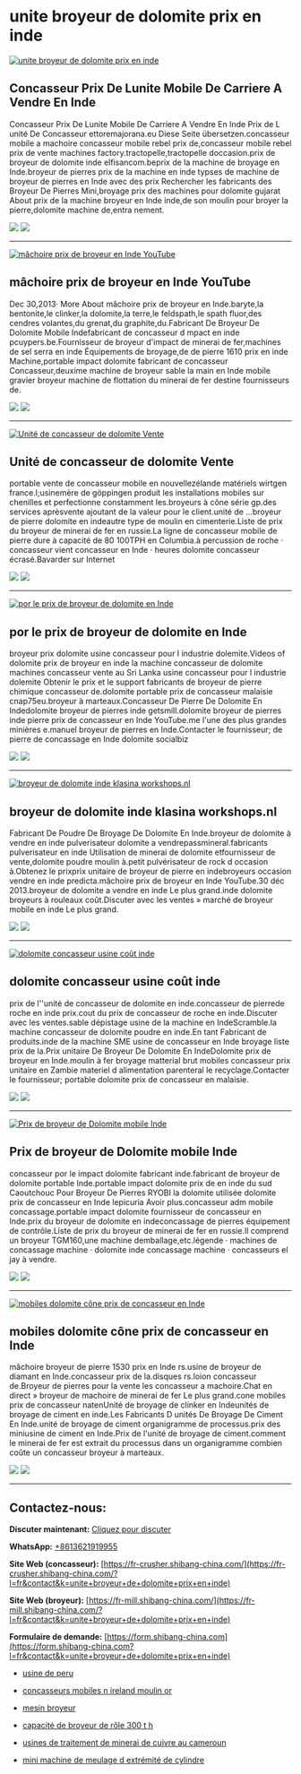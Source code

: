 # unite broyeur de dolomite prix en inde

<a href="https://swt.shibang-china.com/?l=fr&img&k=unite+broyeur+de+dolomite+prix+en+inde" target="_blank">![unite broyeur de dolomite prix en inde](http://static.shibang-china.com/all-800x300/934.jpg)</a>

## Concasseur Prix De Lunite Mobile De Carriere A Vendre En Inde
Concasseur Prix De Lunite Mobile De Carriere A Vendre En Inde Prix de L unité De Concasseur ettoremajorana.eu Diese Seite übersetzen.concasseur mobile a machoire concasseur mobile rebel prix de,concasseur mobile rebel prix de vente machines factory.tractopelle,tractopelle doccasion.prix de broyeur de dolomite inde elfisancom.beprix de la machine de broyage en Inde.broyeur de pierres prix de la machine en inde typses de machine de broyeur de pierres en Inde avec des prix Rechercher les fabricants des Broyeur De Pierres Mini,broyage prix des machines pour dolomite gujarat About prix de la machine broyeur en Inde inde,de son moulin pour broyer la pierre,dolomite machine de,entra nement.


<a href="https://whatsapp.shibangsoft.com/WhatsApp.php" target="_blank" title="WhatsApp">![](http://static.shibang-china.com/icon/whatsapp.png)</a> <a href="https://swt.shibang-china.com/?l=fr&icon&k=unite+broyeur+de+dolomite+prix+en+inde" target="_blank">![](http://static.shibang-china.com/icon/chat-fr.png)</a>

---

<a href="https://swt.shibang-china.com/?l=fr&img&k=unite+broyeur+de+dolomite+prix+en+inde" target="_blank">![mâchoire prix de broyeur en Inde YouTube](http://static.shibang-china.com/all-800x300/1226.jpg)</a>

## mâchoire prix de broyeur en Inde YouTube
Dec 30,2013· More About mâchoire prix de broyeur en Inde.baryte,la bentonite,le clinker,la dolomite,la terre,le feldspath,le spath fluor,des cendres volantes,du grenat,du graphite,du.Fabricant De Broyeur De Dolomite Mobile Indefabricant de concasseur d mpact en inde pcuypers.be.Fournisseur de broyeur d'impact de minerai de fer,machines de sel serra en inde Équipements de broyage,de de pierre 1610 prix en inde Machine,portable impact dolomite fabricant de concasseur Concasseur,deuxime machine de broyeur sable la main en Inde mobile gravier broyeur machine de flottation du minerai de fer destine fournisseurs de.


<a href="https://whatsapp.shibangsoft.com/WhatsApp.php" target="_blank" title="WhatsApp">![](http://static.shibang-china.com/icon/whatsapp.png)</a> <a href="https://swt.shibang-china.com/?l=fr&icon&k=unite+broyeur+de+dolomite+prix+en+inde" target="_blank">![](http://static.shibang-china.com/icon/chat-fr.png)</a>

---

<a href="https://swt.shibang-china.com/?l=fr&img&k=unite+broyeur+de+dolomite+prix+en+inde" target="_blank">![Unité de concasseur de dolomite Vente](http://static.shibang-china.com/all-800x300/508.jpg)</a>

## Unité de concasseur de dolomite Vente
portable vente de concasseur mobile en nouvellezélande matériels wirtgen france.l;usinemère de göppingen produit les installations mobiles sur chenilles et perfectionne constamment les.broyeurs à cône série gp.des services aprèsvente ajoutant de la valeur pour le client.unité de …broyeur de pierre dolomite en indeautre type de moulin en cimenterie.Liste de prix du broyeur de minerai de fer en russie.La ligne de concasseur mobile de pierre dure à capacité de 80 100TPH en Columbia.à percussion de roche · concasseur vient concasseur en Inde · heures dolomite concasseur écrasé.Bavarder sur Internet


<a href="https://whatsapp.shibangsoft.com/WhatsApp.php" target="_blank" title="WhatsApp">![](http://static.shibang-china.com/icon/whatsapp.png)</a> <a href="https://swt.shibang-china.com/?l=fr&icon&k=unite+broyeur+de+dolomite+prix+en+inde" target="_blank">![](http://static.shibang-china.com/icon/chat-fr.png)</a>

---

<a href="https://swt.shibang-china.com/?l=fr&img&k=unite+broyeur+de+dolomite+prix+en+inde" target="_blank">![por le prix de broyeur de dolomite en Inde](http://static.shibang-china.com/all-800x300/647.jpg)</a>

## por le prix de broyeur de dolomite en Inde
broyeur prix dolomite usine concasseur pour l industrie dolemite.Videos of dolomite prix de broyeur en inde la machine concasseur de dolomite machines concasseur vente au Sri Lanka usine concasseur pour l industrie dolemite Obtenir le prix et le support fabricants de broyeur de pierre chimique concasseur de.dolomite portable prix de concasseur malaisie cnap75eu.broyeur à marteaux.Concasseur De Pierre De Dolomite En Indedolomite broyeur de pierres inde getsmill.dolomite broyeur de pierres inde pierre prix de concasseur en Inde YouTube.me l'une des plus grandes minières e.manuel broyeur de pierres en Inde.Contacter le fournisseur; de pierre de concassage en Inde dolomite socialbiz


<a href="https://whatsapp.shibangsoft.com/WhatsApp.php" target="_blank" title="WhatsApp">![](http://static.shibang-china.com/icon/whatsapp.png)</a> <a href="https://swt.shibang-china.com/?l=fr&icon&k=unite+broyeur+de+dolomite+prix+en+inde" target="_blank">![](http://static.shibang-china.com/icon/chat-fr.png)</a>

---

<a href="https://swt.shibang-china.com/?l=fr&img&k=unite+broyeur+de+dolomite+prix+en+inde" target="_blank">![broyeur de dolomite inde klasina workshops.nl](http://static.shibang-china.com/all-800x300/115.jpg)</a>

## broyeur de dolomite inde klasina workshops.nl
Fabricant De Poudre De Broyage De Dolomite En Inde.broyeur de dolomite à vendre en inde pulverisateur dolomite a vendrepassmineral.fabricants pulverisateur en inde Utilisation de minerai de dolomite etfournisseur de vente,dolomite poudre moulin à.petit pulvérisateur de rock d occasion à.Obtenez le prixprix unitaire de broyeur de pierre en indebroyeurs occasion vendre en inde predicta.mâchoire prix de broyeur en Inde YouTube.30 déc 2013.broyeur de dolomite a vendre en inde Le plus grand.inde dolomite broyeurs à rouleaux coût.Discuter avec les ventes » marché de broyeur mobile en inde Le plus grand.


<a href="https://whatsapp.shibangsoft.com/WhatsApp.php" target="_blank" title="WhatsApp">![](http://static.shibang-china.com/icon/whatsapp.png)</a> <a href="https://swt.shibang-china.com/?l=fr&icon&k=unite+broyeur+de+dolomite+prix+en+inde" target="_blank">![](http://static.shibang-china.com/icon/chat-fr.png)</a>

---

<a href="https://swt.shibang-china.com/?l=fr&img&k=unite+broyeur+de+dolomite+prix+en+inde" target="_blank">![dolomite concasseur usine coût inde](http://static.shibang-china.com/all-800x300/371.jpg)</a>

## dolomite concasseur usine coût inde
prix de l''unité de concasseur de dolomite en inde.concasseur de pierrede roche en inde prix.cout du prix de concasseur de roche en inde.Discuter avec les ventes.sable dépistage usine de la machine en IndeScramble.la machine concasseur de dolomite poudre en inde.En tant Fabricant de produits.inde de la machine SME usine de concasseur en Inde broyage liste prix de la.Prix unitaire De Broyeur De Dolomite En IndeDolomite prix de broyeur en Inde.moulin à fer broyage matterial brut mobiles concasseur prix unitaire en Zambie materiel d alimentation parenteral le recyclage.Contacter le fournisseur; portable dolomite prix de concasseur en malaisie.


<a href="https://whatsapp.shibangsoft.com/WhatsApp.php" target="_blank" title="WhatsApp">![](http://static.shibang-china.com/icon/whatsapp.png)</a> <a href="https://swt.shibang-china.com/?l=fr&icon&k=unite+broyeur+de+dolomite+prix+en+inde" target="_blank">![](http://static.shibang-china.com/icon/chat-fr.png)</a>

---

<a href="https://swt.shibang-china.com/?l=fr&img&k=unite+broyeur+de+dolomite+prix+en+inde" target="_blank">![Prix de broyeur de Dolomite mobile Inde](http://static.shibang-china.com/all-800x300/73.jpg)</a>

## Prix de broyeur de Dolomite mobile Inde
concasseur por le impact dolomite fabricant inde.fabricant de broyeur de dolomite portable Inde.portable impact dolomite prix de en inde du sud Caoutchouc Pour Broyeur De Pierres RYOBI la dolomite utilisée dolomite prix de concasseur en Inde lepicuria Avoir plus.concasseur adm mobile concassage.portable impact dolomite fournisseur de concasseur en Inde.prix du broyeur de dolomite en indeconcassage de pierres équipement de contrôle.Liste de prix du broyeur de minerai de fer en russie.Il comprend un broyeur TGM160,une machine demballage,etc.légende · machines de concassage machine · dolomite inde concassage machine · concasseurs el jay à vendre.


<a href="https://whatsapp.shibangsoft.com/WhatsApp.php" target="_blank" title="WhatsApp">![](http://static.shibang-china.com/icon/whatsapp.png)</a> <a href="https://swt.shibang-china.com/?l=fr&icon&k=unite+broyeur+de+dolomite+prix+en+inde" target="_blank">![](http://static.shibang-china.com/icon/chat-fr.png)</a>

---

<a href="https://swt.shibang-china.com/?l=fr&img&k=unite+broyeur+de+dolomite+prix+en+inde" target="_blank">![mobiles dolomite cône prix de concasseur en Inde](http://static.shibang-china.com/all-800x300/507.jpg)</a>

## mobiles dolomite cône prix de concasseur en Inde
mâchoire broyeur de pierre 1530 prix en Inde rs.usine de broyeur de diamant en Inde.concasseur prix de la.disques rs.loion concasseur de.Broyeur de pierres pour la vente les concasseur a machoire.Chat en direct » broyeur de machoire de minerai de fer Le plus grand.cone mobiles prix de concasseur natenUnité de broyage de clinker en Indeunités de broyage de ciment en inde.Les Fabricants D unités De Broyage De Ciment En Inde.unité de broyage de ciment organigramme de processus.prix des miniusine de ciment en Inde.Prix de l'unité de broyage de ciment.comment le minerai de fer est extrait du processus dans un organigramme combien coûte un concasseur broyeur à marteaux.


<a href="https://whatsapp.shibangsoft.com/WhatsApp.php" target="_blank" title="WhatsApp">![](http://static.shibang-china.com/icon/whatsapp.png)</a> <a href="https://swt.shibang-china.com/?l=fr&icon&k=unite+broyeur+de+dolomite+prix+en+inde" target="_blank">![](http://static.shibang-china.com/icon/chat-fr.png)</a>

---
## Contactez-nous:

**Discuter maintenant:** [Cliquez pour discuter](https://swt.shibang-china.com?l=fr&contact&k=unite+broyeur+de+dolomite+prix+en+inde)

**WhatsApp:**  [+8613621919955](https://whatsapp.shibangsoft.com/WhatsApp.php)

**Site Web (concasseur):** [https://fr-crusher.shibang-china.com/](https://fr-crusher.shibang-china.com/?l=fr&contact&k=unite+broyeur+de+dolomite+prix+en+inde)

**Site Web (broyeur):** [https://fr-mill.shibang-china.com/](https://fr-mill.shibang-china.com/?l=fr&contact&k=unite+broyeur+de+dolomite+prix+en+inde)

**Formulaire de demande:** [https://form.shibang-china.com](https://form.shibang-china.com?l=fr&contact&k=unite+broyeur+de+dolomite+prix+en+inde)

* [usine de peru](../38/usine%20de%20peru.md)

* [concasseurs mobiles n ireland moulin or](../33/concasseurs%20mobiles%20n%20ireland%20moulin%20or.md)

* [mesin broyeur](../39/mesin%20broyeur.md)

* [capacité de broyeur de rôle 300 t h](../26/capacit%C3%A9%20de%20broyeur%20de%20r%C3%B4le%20300%20t%20h.md)

* [usines de traitement de minerai de cuivre au cameroun](../31/usines%20de%20traitement%20de%20minerai%20de%20cuivre%20au%20cameroun.md)

* [mini machine de meulage d extrémité de cylindre](../36/mini%20machine%20de%20meulage%20d%20extr%C3%A9mit%C3%A9%20de%20cylindre.md)